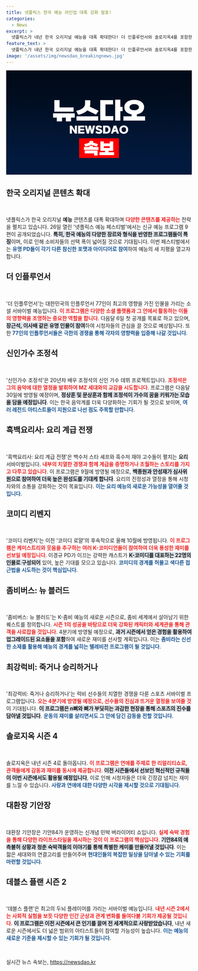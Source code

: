 ```yaml
---
title: 넷플릭스 한국 예능 라인업 대폭 강화 발표!
categories:
  - News
excerpt: >
  넷플릭스가 내년 한국 오리지널 예능을 대폭 확대한다! 더 인플루언서와 솔로지옥4를 포함한 다양한 프로그램이 공개될 예정으로, 예능 팬들을 사로잡을 흥미로운 경쟁과 스릴이 기대된다. 클릭해 확인해보세요!
feature_text: >
  넷플릭스가 내년 한국 오리지널 예능을 대폭 확대한다! 더 인플루언서와 솔로지옥4를 포함한 다양한 프로그램이 공개될 예정으로, 예능 팬들을 사로잡을 흥미로운 경쟁과 스릴이 기대된다. 클릭해 확인해보세요!
image: '/assets/img/newsdao_breakingnews.jpg'
---
```


<p><img src="/assets/img/newsdao_breakingnews.jpg" alt="bookingtag 속보" /></p>

<h2 data-ke-size="size26">한국 오리지널 콘텐츠 확대</h2>

<p data-ke-size="size16">&nbsp;</p>

<p>넷플릭스가 한국 오리지널 <b>예능</b> 콘텐츠를 대폭 확대하며 <b><span style="color: #ee2323;">다양한 콘텐츠를 제공하는</span></b> 전략을 펼치고 있습니다. 26일 열린 '넷플릭스 예능 페스티벌'에서는 신규 예능 프로그램 9편이 공개되었습니다. <b><span style="background-color: #21538527;">특히, 한국 예능의 다양한 장르와 형식을 반영한 프로그램들이 특징</span></b>이며, 이로 인해 소비자들의 선택 폭이 넓어질 것으로 기대됩니다. 이번 페스티벌에서는 <b><span style="color: #1a5490;">유명 PD들이 각기 다른 참신한 포맷과 아이디어로 참여</span></b>하여 예능의 새 지평을 열고자 합니다.</p>

<h2 data-ke-size="size26">더 인플루언서</h2>

<p data-ke-size="size16">&nbsp;</p>

<p>'더 인플루언서'는 대한민국의 인플루언서 77인이 최고의 영향을 가진 인물을 가리는 소셜 서바이벌 예능입니다. <b><span style="color: #ee2323;">이 프로그램은 다양한 소셜 플랫폼과 그 안에서 활동하는 이들의 영향력을 조명하는 중요한 역할을 합니다</span></b>. 다음달 6일 첫 공개를 목표로 하고 있으며, <b><span style="background-color: #21538527;">장근석, 이사배 같은 유명 인물이 참여</span></b>하여 시청자들의 관심을 끌 것으로 예상됩니다. 또한 <b><span style="color: #1a5490;">77인의 인플루언서들은 극한의 경쟁을 통해 각자의 영향력을 입증해 나갈 것입니다</span></b>.</p>

<h2 data-ke-size="size26">신인가수 조정석</h2>

<p data-ke-size="size16">&nbsp;</p>

<p>'신인가수 조정석'은 20년차 배우 조정석의 신인 가수 데뷔 프로젝트입니다. <b><span style="color: #ee2323;">조정석은 그의 음악에 대한 열정을 발휘하여 MZ 세대와의 교감을 시도합니다</span></b>. 프로그램은 다음달 30일에 방영될 예정이며, <b><span style="background-color: #21538527;">정상훈 및 문상훈과 함께 조정석이 가수의 꿈을 키워가는 모습을 담을 예정입니다</span></b>. 이는 한국 음악계를 더욱 다양화하는 기회가 될 것으로 보이며, <b><span style="color: #1a5490;">여러 레전드 아티스트들이 지원으로 나선 점도 주목할 만합니다</span></b>.</p>

<h2 data-ke-size="size26">흑백요리사: 요리 계급 전쟁</h2>

<p data-ke-size="size16">&nbsp;</p>

<p>'흑백요리사: 요리 계급 전쟁'은 백수저 스타 셰프와 흑수저 재야 고수들이 펼치는 <b>요리</b> 서바이벌입니다. <b><span style="color: #ee2323;">내부의 치열한 경쟁과 함께 계급을 증명하거나 초월하는 스토리를 가지고 다루고 있습니다</span></b>. 이 프로그램은 9월에 방영될 예정으로, <b><span style="background-color: #21538527;">백종원과 안성재가 심사위원으로 참여하여 더욱 높은 완성도를 기대케 합니다</span></b>. 요리의 진정성과 열정을 통해 시청자와의 소통을 강화하는 것이 목표입니다. <b><span style="color: #1a5490;">이는 요리 예능의 새로운 가능성을 열어줄 것입니다</span></b>.</p>

<h2 data-ke-size="size26">코미디 리벤지</h2>

<p data-ke-size="size16">&nbsp;</p>

<p>'코미디 리벤지'는 이전 '코미디 로얄'의 후속작으로 올해 10월에 방영됩니다. <b><span style="color: #ee2323;">이 프로그램은 케미스트리와 웃음을 추구하는 여러 K-코미디언들이 참여하여 더욱 풍성한 재미를 선보일 예정입니다</span></b>. 이경규 PD가 이끄는 강력한 캐스트가 <b><span style="background-color: #21538527;">K-코미디를 대표하는 22명의 인물로 구성되어</span></b> 있어, 높은 기대를 모으고 있습니다. <b><span style="color: #1a5490;">코미디의 경계를 허물고 색다른 접근법을 시도하는 것이 핵심입니다</span></b>.</p>

<h2 data-ke-size="size26">좀비버스: 뉴 블러드</h2>

<p data-ke-size="size16">&nbsp;</p>

<p>'좀비버스: 뉴 블러드'는 K-좀비 예능의 새로운 시즌으로, 좀비 세계에서 살아남기 위한 퀘스트를 정의합니다. <b><span style="color: #ee2323;">시즌 1의 성공을 바탕으로 더욱 강화된 캐릭터와 세계관을 통해 관객을 사로잡을 것입니다</span></b>. 4분기에 방영될 예정으로, <b><span style="background-color: #21538527;">과거 시즌에서 얻은 경험을 활용하여 업그레이드된 요소들을 포함</span></b>하여 새로운 재미를 선사할 계획입니다. 이는 <b><span style="color: #1a5490;">좀비라는 신선한 소재를 활용해 예능의 경계를 넓히는 텔레비전 프로그램이 될 것입니다</span></b>.</p>

<h2 data-ke-size="size26">최강럭비: 죽거나 승리하거나</h2>

<p data-ke-size="size16">&nbsp;</p>

<p>'최강럭비: 죽거나 승리하거나'는 럭비 선수들의 치열한 경쟁을 다룬 스포츠 서바이벌 프로그램입니다. <b><span style="color: #ee2323;">오는 4분기에 방영될 예정으로, 선수들의 진심과 뜨거운 열정을 보여줄 것</span></b>이 기대됩니다. <b><span style="background-color: #21538527;">이 프로그램은 п뼈와 뼈가 부딪히는 과감한 현장을 통해 스포츠의 진수를 담아낼 것입니다</span></b>. <b><span style="color: #1a5490;">운동의 재미를 살리면서도 그 안에 담긴 감동을 전할 것입니다</span></b>.</p>

<h2 data-ke-size="size26">솔로지옥 시즌 4</h2>

<p data-ke-size="size16">&nbsp;</p>

<p>솔로지옥은 내년 시즌 4로 돌아옵니다. <b><span style="color: #ee2323;">이 프로그램은 연애를 주제로 한 리얼리티쇼로, 관객들에게 감동과 재미를 동시에 제공합니다</span></b>. <b><span style="background-color: #21538527;">이전 시즌들에서 선보인 혁신적인 규칙들이 이번 시즌에서도 활용될 예정입니다</span></b>, 이로 인해 시청자들은 더욱 긴장감 넘치는 재미를 느낄 수 있습니다. <b><span style="color: #1a5490;">사랑과 연애에 대한 다양한 시각을 제시할 것으로 기대됩니다</span></b>.</p>

<h2 data-ke-size="size26">대환장 기안장</h2>

<p data-ke-size="size16">&nbsp;</p>

<p>대환장 기안장은 기안84가 운영하는 신개념 민박 버라이어티 쇼입니다. <b><span style="color: #ee2323;">실제 숙박 경험을 통해 다양한 라이프스타일을 제시하는 것이 이 프로그램의 핵심입니다</span></b>. <b><span style="background-color: #21538527;">기안84의 예측불허 상황과 청춘 숙박객들의 이야기를 통해 특별한 케미를 만들어낼 것입니다</span></b>. 이는 젊은 세대와의 연결고리를 만들어주며 <b><span style="color: #1a5490;">현대인들의 복잡한 일상을 담아낼 수 있는 기회를 마련할 것입니다</span></b>.</p>

<h2 data-ke-size="size26">데블스 플랜 시즌 2</h2>

<p data-ke-size="size16">&nbsp;</p>

<p>'데블스 플랜'은 최고의 두뇌 플레이어를 가리는 서바이벌 예능입니다. <b><span style="color: #ee2323;">내년 시즌 2에서는 사회적 실험을 보듯 다양한 인간 군상과 관계 변화를 들여다볼 기회가 제공될 것입니다</span></b>. <b><span style="background-color: #21538527;">이 프로그램은 이전 시즌에서 큰 인기를 끌며 전 세계적으로 사랑받았습니다</span></b>, 내년 새로운 시즌에서도 더 넓은 범위의 아티스트들이 참여할 가능성이 높습니다. <b><span style="color: #1a5490;">이는 예능의 새로운 기준을 제시할 수 있는 기회가 될 것입니다</span></b>.</p>

<p data-ke-size="size16">&nbsp;</p>
실시간 뉴스 속보는, <a href="https://newsdao.kr" rel="dofollow">https://newsdao.kr</a>


